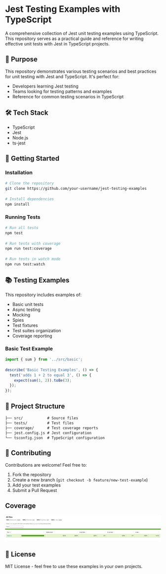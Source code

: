 # Jest Testing Examples with TypeScript

A comprehensive collection of Jest unit testing examples using TypeScript. This repository serves as a practical guide and reference for writing effective unit tests with Jest in TypeScript projects.

## 🎯 Purpose

This repository demonstrates various testing scenarios and best practices for unit testing with Jest and TypeScript. It's perfect for:
- Developers learning Jest testing
- Teams looking for testing patterns and examples
- Reference for common testing scenarios in TypeScript

## 🛠️ Tech Stack

- TypeScript
- Jest
- Node.js
- ts-jest

## 🚀 Getting Started

### Installation

```bash
# Clone the repository
git clone https://github.com/your-username/jest-testing-examples

# Install dependencies
npm install
```

### Running Tests

```bash
# Run all tests
npm test

# Run tests with coverage
npm run test:coverage

# Run tests in watch mode
npm run test:watch
```

## 📚 Testing Examples

This repository includes examples of:

- Basic unit tests
- Async testing
- Mocking
- Spies
- Test fixtures
- Test suites organization
- Coverage reporting

### Basic Test Example

```typescript
import { sum } from '../src/basic';

describe('Basic Testing Examples', () => {
  test('adds 1 + 2 to equal 3', () => {
    expect(sum(1, 2)).toBe(3);
  });
});
```

## 📁 Project Structure

```
├── src/           # Source files
├── tests/         # Test files
├── coverage/      # Test coverage reports
├── jest.config.js # Jest configuration
└── tsconfig.json  # TypeScript configuration
```

## 🤝 Contributing

Contributions are welcome! Feel free to:
1. Fork the repository
2. Create a new branch (`git checkout -b feature/new-test-example`)
3. Add your test examples
4. Submit a Pull Request

## Coverage

![Coverage Report](https://github.com/dm-grinko/jest-templates/blob/main/coverage.png)

## 📝 License

MIT License - feel free to use these examples in your own projects.


